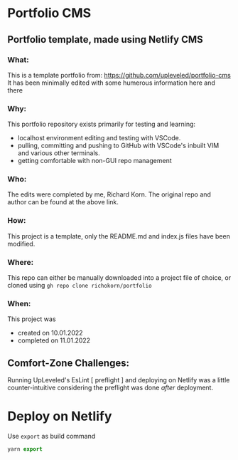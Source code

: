 # Portfolio CMS

## Portfolio template, made using Netlify CMS

### What:

This is a template portfolio from: https://github.com/upleveled/portfolio-cms
It has been minimally edited with some humerous information here and there

### Why:

This portfolio repository exists primarily for testing and learning:

- localhost environment editing and testing with VSCode.
- pulling, committing and pushing to GitHub with VSCode's inbuilt VIM and various other terminals.
- getting comfortable with non-GUI repo management

### Who:

The edits were completed by me, Richard Korn. The original repo and author can be found at the above link.

### How:

This project is a template, only the README.md and index.js files have been modified.

### Where:

This repo can either be manually downloaded into a project file of choice, or cloned using `gh repo clone richokorn/portfolio`

### When:

This project was

- created on 10.01.2022
- completed on 11.01.2022

## Comfort-Zone Challenges:

Running UpLeveled's EsLint [ preflight ] and deploying on Netlify was a little counter-intuitive considering the preflight was done _after_ deployment.

# Deploy on Netlify

Use `export` as build command

```js
yarn export
```
